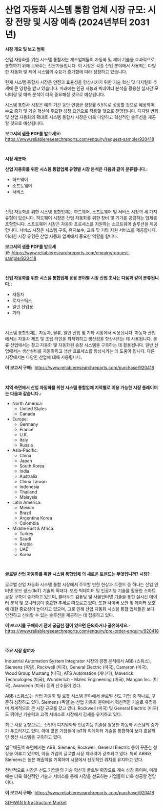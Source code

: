 <p><h1>산업 자동화 시스템 통합 업체 시장 규모: 시장 전망 및 시장 예측 (2024년부터 2031년)</h1></p><p><strong>시장 개요 및 보고 범위</strong></p>
<p><p>산업 자동화를 위한 시스템 통합사는 제조업체들이 자동화 및 제어 기술을 효과적으로 통합하기 위해 도와주는 전문가들입니다. 이 시장은 각종 산업 분야에서 사용되는 다양한 자동화 및 제어 시스템의 수요가 증가함에 따라 성장하고 있습니다. </p><p>현재 시스템 통합사 시장은 안전과 효율성을 향상시키기 위한 기술 혁신 및 디지털화 추세에 큰 영향을 받고 있습니다. 미래에는 인공 지능과 빅데이터 분석을 활용한 실시간 모니터링 및 예측 분석이 더욱 중요해질 것으로 예상됩니다. </p><p>시스템 통합사 시장은 예측 기간 동안 연평균 성장률 6.5%로 성장할 것으로 예상되며, 수요 증가 및 기술 혁신이 주요한 성장 요인으로 작용할 것으로 전망됩니다. 디지털 변화 및 산업 자동화의 확대로 시스템 통합사 시장은 더욱 다양하고 혁신적인 솔루션을 제공할 것으로 예상됩니다.</p></p>
<p><strong>보고서의 샘플 PDF를 받으세요:</strong> <a href="https://www.reliableresearchreports.com/enquiry/request-sample/920418">https://www.reliableresearchreports.com/enquiry/request-sample/920418</a></p>
<p>&nbsp;</p>
<p><strong>시장 세분화</strong></p>
<p><strong>산업 자동화를 위한 시스템 통합업체 유형별 시장 분석은 다음과 같이 분류됩니다.:</strong></p>
<p><ul><li>하드웨어</li><li>소프트웨어</li><li>서비스</li></ul></p>
<p>&nbsp;</p>
<p><p>산업 자동화를 위한 시스템 통합업체는 하드웨어, 소프트웨어 및 서비스 시장의 세 가지 유형이 있습니다. 하드웨어 시장은 산업 자동화를 위한 장비 및 기기를 공급하는 업체를 포함합니다. 소프트웨어 시장은 자동화 프로세스를 지원하는 소프트웨어 솔루션을 제공합니다. 서비스 시장은 시스템 구축, 유지보수, 교육 및 기타 지원 서비스를 제공합니다. 이러한 시장 유형은 산업 자동화 업계에서 중요한 역할을 합니다.</p></p>
<p><strong>보고서의 샘플 PDF를 받으세요:</strong>&nbsp;<a href="https://www.reliableresearchreports.com/enquiry/request-sample/920418">https://www.reliableresearchreports.com/enquiry/request-sample/920418</a></p>
<p>&nbsp;</p>
<p><strong> 산업 자동화를 위한 시스템 통합업체 응용 분야별 시장 산업 조사는 다음과 같이 분류됩니다.:</strong></p>
<p><ul><li>자동차</li><li>로지스틱스</li><li>일반 산업용</li><li>기타</li></ul></p>
<p>&nbsp;</p>
<p><p>시스템 통합업체는 자동차, 물류, 일반 산업 및 기타 시장에서 적용됩니다. 자동차 산업에서는 자동차 제조 및 조립 라인을 최적화하고 생산성을 향상시키는 데 사용됩니다. 물류 산업에서는 창고 자동화 및 자동화된 송장 시스템을 구축하는 데 활용됩니다. 일반 산업에서는 생산설비를 자동화하고 생산 프로세스를 향상시키는 데 도움이 됩니다. 다른 시장에서는 다양한 산업에 대해 사용됩니다.</p></p>
<p><strong>이 보고서 구매:</strong>&nbsp; <a href="https://www.reliableresearchreports.com/purchase/920418">https://www.reliableresearchreports.com/purchase/920418</a></p>
<p>&nbsp;</p>
<p><strong>지역 측면에서 산업 자동화를 위한 시스템 통합업체 지역별로 이용 가능한 시장 플레이어는 다음과 같습니다.:</strong></p>
<p><ul>
    <li>
        North America:
        <ul>
            <li>United States</li>
            <li>Canada</li>
        </ul>
    </li>
    <li>
        Europe:
        <ul>
            <li>Germany</li>
            <li>France</li>
            <li>U.K.</li>
            <li>Italy</li>
            <li>Russia</li>
        </ul>
    </li>
    <li>
        Asia-Pacific:
        <ul>
            <li>China</li>
            <li>Japan</li>
            <li>South Korea</li>
            <li>India</li>
            <li>Australia</li>
            <li>China Taiwan</li>
            <li>Indonesia</li>
            <li>Thailand</li>
            <li>Malaysia</li>
        </ul>
    </li>
    <li>
        Latin America:
        <ul>
            <li>Mexico</li>
            <li>Brazil</li>
            <li>Argentina Korea</li>
            <li>Colombia</li>
        </ul>
    </li>
    <li>
        Middle East & Africa:
        <ul>
            <li>Turkey</li>
            <li>Saudi</li>
            <li>Arabia</li>
            <li>UAE</li>
            <li>Korea</li>
        </ul>
    </li>
    </ul></p>
<p>&nbsp;</p>
<p><strong>글로벌 산업 자동화를 위한 시스템 통합업체 의 새로운 트렌드는 무엇입니까? 시장?</strong></p>
<p><p>글로벌 산업 자동화 시스템 통합 시장에서 주목할 만한 현상과 트렌드 중 하나는 산업 인터넷 오브 씽스(IIoT) 기술의 확대다. 또한 빅데이터 및 인공지능 기술을 활용한 스마트 공장 구축이 증가하고 있으며, 클라우드 컴퓨팅 및 사물인터넷 기술을 통한 실시간 데이터 분석 및 모니터링이 중요한 추세로 떠오르고 있다. 또한 사이버 보안 및 데이터 보호에 대한 중요성이 높아지고 있으며, 그로 인해 산업 자동화 시스템 통합 업체들은 보다 안전하고 신뢰할 수 있는 솔루션을 제공하는 데 집중하고 있다.</p></p>
<p><strong>이 보고서를 구매하기 전에 궁금한 점이 있으면 문의하거나 공유하세요.</strong>- <a href="https://www.reliableresearchreports.com/enquiry/pre-order-enquiry/920418">https://www.reliableresearchreports.com/enquiry/pre-order-enquiry/920418</a></p>
<p>&nbsp;</p>
<p><strong>주요 시장 참여자</strong></p>
<p><p>Industrial Automation System Integrator 시장의 경쟁 분석에서 ABB (스위스), Siemens (독일), Rockwell (미국), General Electric (미국), Cameron (미국), Wood Group Mustang (미국), ATS Automation (캐나다), Maverick Technologies (미국), Wunderlich - Malec Engineering (미국), Mangan Inc. (미국), Avanceon (미국) 등의 선수들이 있다.</p><p>ABB (스위스)는 산업 자동화 및 로봇 시스템 분야에서 글로벌 선도 기업 중 하나로, 꾸준히 성장하고 있다. Siemens (독일)는 산업 자동화 분야에서 혁신적인 기술로 유명하며 세계적으로 큰 시장 규모를 갖고 있다. Rockwell (미국) 및 General Electric (미국)도 뛰어난 기술력과 고객 서비스로 시장에서 강세를 유지하고 있다.</p><p>최근 시장 동향으로는 산업의 디지털화와 인공지능 기술을 활용한 자동화 시스템의 증가가 두드러지고 있다. 이에 많은 기업들이 IoT와 빅데이터 기술을 통합하여 보다 효율적인 생산 시스템을 구축하고 있다.</p><p>업무매출액 측면에서는 ABB, Siemens, Rockwell, General Electric 등이 꾸준한 성장을 이루고 있으며, 이들 기업의 글로벌 시장 지배력이 강조되고 있다. 특히 ABB와 Siemens는 높은 매출액을 기록하며 시장에서 선도적인 위치를 유지하고 있다.</p><p>전반적으로 시장은 선도 기업들의 기술 혁신과 글로벌 확장으로 계속 성장 중이며, 미래에는 더욱 혁신적인 기술과 서비스를 통해 시장을 선도하는 기업들이 더욱 성공할 전망이다.</p></p>
<p><strong>이 보고서 구매:</strong>&nbsp;&nbsp;<a href="https://www.reliableresearchreports.com/purchase/920418">https://www.reliableresearchreports.com/purchase/920418</a></p>
<p><p><a href="https://github.com/julyju69/Market-Research-Report-List-2/blob/main/sd-wan-infrastructure-market.md">SD-WAN Infrastructure Market</a></p></p>

